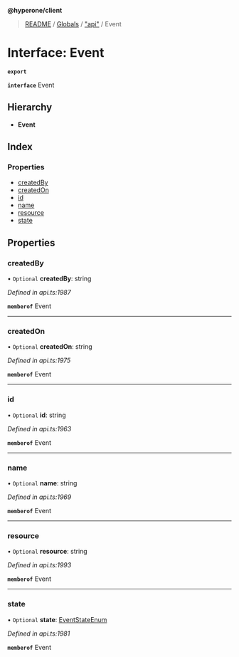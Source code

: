 **@hyperone/client**

> [README](../README.md) / [Globals](../globals.md) / ["api"](../modules/_api_.md) / Event

# Interface: Event

**`export`** 

**`interface`** Event

## Hierarchy

* **Event**

## Index

### Properties

* [createdBy](_api_.event.md#createdby)
* [createdOn](_api_.event.md#createdon)
* [id](_api_.event.md#id)
* [name](_api_.event.md#name)
* [resource](_api_.event.md#resource)
* [state](_api_.event.md#state)

## Properties

### createdBy

• `Optional` **createdBy**: string

*Defined in api.ts:1987*

**`memberof`** Event

___

### createdOn

• `Optional` **createdOn**: string

*Defined in api.ts:1975*

**`memberof`** Event

___

### id

• `Optional` **id**: string

*Defined in api.ts:1963*

**`memberof`** Event

___

### name

• `Optional` **name**: string

*Defined in api.ts:1969*

**`memberof`** Event

___

### resource

• `Optional` **resource**: string

*Defined in api.ts:1993*

**`memberof`** Event

___

### state

• `Optional` **state**: [EventStateEnum](../enums/_api_.eventstateenum.md)

*Defined in api.ts:1981*

**`memberof`** Event
